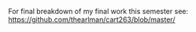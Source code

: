 For final breakdown of my final work this semester see:
https://github.com/thearlman/cart263/blob/master/
